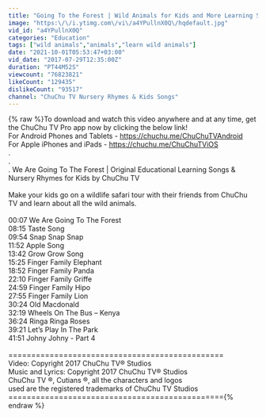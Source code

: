 ```yaml
---
title: "Going To the Forest | Wild Animals for Kids and More Learning Songs & Nursery Rhymes by ChuChu TV"
image: "https:\/\/i.ytimg.com\/vi\/a4YPullnX0Q\/hqdefault.jpg"
vid_id: "a4YPullnX0Q"
categories: "Education"
tags: ["wild animals","animals","learn wild animals"]
date: "2021-10-01T05:53:47+03:00"
vid_date: "2017-07-29T12:35:00Z"
duration: "PT44M52S"
viewcount: "76823821"
likeCount: "129435"
dislikeCount: "93517"
channel: "ChuChu TV Nursery Rhymes & Kids Songs"
---
```

{% raw %}To download and watch this video anywhere and at any time, get the ChuChu TV Pro app now by clicking the below link!<br />For Android Phones and Tablets - <a rel="nofollow" target="blank" href="https://chuchu.me/ChuChuTVAndroid">https://chuchu.me/ChuChuTVAndroid</a><br />For Apple iPhones and iPads - <a rel="nofollow" target="blank" href="https://chuchu.me/ChuChuTViOS">https://chuchu.me/ChuChuTViOS</a><br />.<br />.<br />. We Are Going To The Forest | Original Educational Learning Songs &amp; Nursery Rhymes for Kids by ChuChu TV<br /><br />Make your kids go on a wildlife safari tour with their friends from ChuChu TV and learn about all the wild animals.<br /><br />00:07  We Are Going To The Forest<br />08:15  Taste Song<br />09:54  Snap Snap Snap<br />11:52  Apple Song<br />13:42  Grow Grow Song<br />15:25  Finger Family Elephant<br />18:52  Finger Family Panda<br />22:10  Finger Family Griffe<br />24:59  Finger Family Hipo<br />27:55  Finger Family Lion<br />30:24  Old Macdonald<br />32:19  Wheels On The Bus – Kenya<br />36:24  Ringa Ringa Roses<br />39:21  Let’s Play In The Park<br />41:51  Johny Johny - Part 4<br /><br />===============================================<br />Video: Copyright 2017 ChuChu TV® Studios<br />Music and Lyrics: Copyright 2017 ChuChu TV® Studios<br />ChuChu TV ®, Cutians ®, all the characters and logos <br />used are the registered trademarks of ChuChu TV Studios<br />==============================================={% endraw %}
